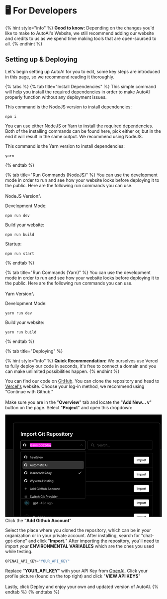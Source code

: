 # 🖥 For Developers

{% hint style="info" %}
**Good to know:** Depending on the changes you'd like to make to AutoAI's Website, we still recommend adding our website and credits to us as we spend time making tools that are open-sourced to all.
{% endhint %}

## Setting up & Deploying

Let's begin setting up AutoAI for you to edit, some key steps are introduced in this page, so we recommend reading it thoroughly.

{% tabs %}
{% tab title="Install Dependencies" %}
This simple command will help you install the required dependencies in order to make AutoAI properly function without any deployment issues.

This command is the NodeJS version to install dependencies:

```
npm i
```

You can use either NodeJS or Yarn to install the required dependencies.\
Both of the installing commands can be found here, pick either or, but in the end it will result in the same output. We recommend using NodeJS.

This command is the Yarn version to install dependencies:

```
yarn
```
{% endtab %}

{% tab title="Run Commands (NodeJS)" %}
You can use the development mode in order to run and see how your website looks before deploying it to the public. Here are the following run commands you can use.\
\
NodeJS Version:\


Development Mode:

```
npm run dev
```

Build your website:

```
npm run build
```

Startup:

```
npm run start
```
{% endtab %}

{% tab title="Run Commands (Yarn)" %}
You can use the development mode in order to run and see how your website looks before deploying it to the public. Here are the following run commands you can use.\
\
Yarn Version:\


Development Mode:

```
yarn run dev
```

Build your website:

```
yarn run build
```
{% endtab %}

{% tab title="Deploying" %}


{% hint style="info" %}
**Quick Recommendation:** We ourselves use Vercel to fully deploy our code in seconds, it's free to connect a domain and you can make unlimited possibilities happen.
{% endhint %}

You can find our code on [GitHub](https://github.com/AutomaticAI/chat-gpt-clone). You can clone the repository and head to [Vercel's](https://vercel.com/login) website. Choose your log-in method, we recommend using "Continue with Github." \
\
Make sure you are in the "**Overview**" tab and locate the "**Add New... v**" button on the page. Select "**Project**" and open this dropdown:

![](<../.gitbook/assets/Screenshot 2023-04-19 12.01.49 PM.png>) Click the **"Add Github Account**"&#x20;

Select the place where you cloned the repository, which can be in your organization or in your private account. After installing, search for "chat-gpt-clone" and click "**Import.**" After importing the repository, you'll need to import your **ENVIRONMENTAL VARIABLES** which are the ones you used while testing.&#x20;

```javascript
OPENAI_API_KEY="YOUR_API_KEY"
```

Replace "**YOUR\_API\_KEY**" with your API Key from [OpenAI](https://platform.openai.com/). Click your profile picture (found on the top right) and click "**VIEW API KEYS**" \
\
Lastly, click Deploy and enjoy your own and updated version of AutoAI.
{% endtab %}
{% endtabs %}
